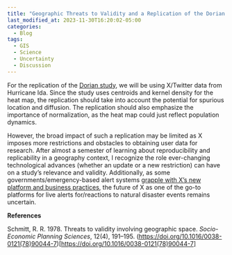 ```yaml
---
title: "Geographic Threats to Validity and a Replication of the Dorian Social Media Study"
last_modified_at: 2023-11-30T16:20:02-05:00
categories:
  - Blog
tags:
  - GIS
  - Science
  - Uncertainty
  - Discussion
---
```


For the replication of the [Dorian study](https://github.com/GIS4DEV/OR-Dorian), we will be using X/Twitter data from Hurricane Ida. 
Since the study uses centroids and kernel density for the heat map, the replication should take into account the potential for spurious location and diffusion.
The replication should also emphasize the importance of normalization, as the heat map could just reflect population dynamics.

However, the broad impact of such a replication may be limited as X imposes more restrictions and obstacles to obtaining user data for research. 
After almost a semester of learning about reproducibility and replicability in a geography context, I recognize the role ever-changing technological advances (whether an update or a new restriction) can have on a study’s relevance and validity. 
Additionally, as some governments/emergency-based alert systems [grapple with X’s new platform and business practices](https://www.reuters.com/world/europe/twitter-not-suited-emergency-communications-dutch-say-after-storm-2023-07-05/), the future of X as one of the go-to platforms for live alerts for/reactions to natural disaster events remains uncertain.


**References**

Schmitt, R. R. 1978. Threats to validity involving geographic space. *Socio-Economic Planning Sciences*, 12(4), 191–195. (https://doi.org/10.1016/0038-0121(78)90044-7)[https://doi.org/10.1016/0038-0121(78)90044-7]
